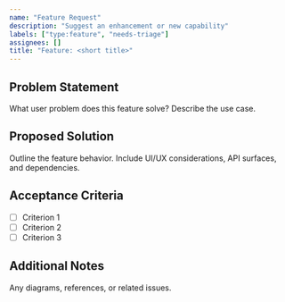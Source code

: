 ```yaml
---
name: "Feature Request"
description: "Suggest an enhancement or new capability"
labels: ["type:feature", "needs-triage"]
assignees: []
title: "Feature: <short title>"
---
```


## Problem Statement
What user problem does this feature solve? Describe the use case.

## Proposed Solution
Outline the feature behavior. Include UI/UX considerations, API surfaces, and dependencies.

## Acceptance Criteria
- [ ] Criterion 1
- [ ] Criterion 2
- [ ] Criterion 3

## Additional Notes
Any diagrams, references, or related issues.
